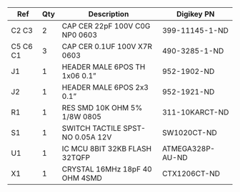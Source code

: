 |Ref|Qty|Description|Digikey PN|
|---|---|-----------|------|
|C2 C3|2|CAP CER 22pF 100V C0G NP0 0603|399-11145-1-ND|
|C5 C6 C1|3|CAP CER 0.1UF 100V X7R 0603|490-3285-1-ND|
|J1|1|HEADER MALE 6POS TH 1x06 0.1”|952-1902-ND|
|J2|1|HEADER MALE 6POS 2x3 0.1”|952-1921-ND|
|R1|1|RES SMD 10K OHM 5% 1/8W 0805|311-10KARCT-ND|
|S1|1|SWITCH TACTILE SPST-NO 0.05A 12V|SW1020CT-ND|
|U1|1|IC MCU 8BIT 32KB FLASH 32TQFP|ATMEGA328P-AU-ND|
|X1|1|CRYSTAL 16MHz 18pF 40 OHM 4SMD|CTX1206CT-ND|



